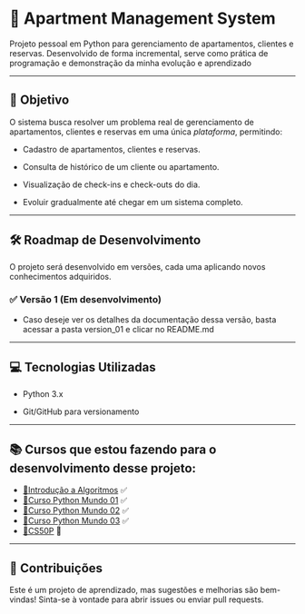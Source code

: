 #  🏢 Apartment Management System

Projeto pessoal em Python para gerenciamento de apartamentos, clientes e reservas. Desenvolvido de forma incremental, serve como prática de programação e demonstração da minha evolução e aprendizado

---
  
## 🎯 Objetivo

O sistema busca resolver um problema real de gerenciamento de apartamentos, clientes e reservas em uma única *plataforma*, permitindo:

- Cadastro de apartamentos, clientes e reservas.

- Consulta de histórico de um cliente ou apartamento.

- Visualização de check-ins e check-outs do dia.

- Evoluir gradualmente até chegar em um sistema completo.

---

## 🛠️ Roadmap de Desenvolvimento

O projeto será desenvolvido em versões, cada uma aplicando novos conhecimentos adquiridos.

### ✅ Versão 1 (Em desenvolvimento)
- Caso deseje ver os detalhes da documentação dessa versão, basta acessar a pasta version_01 e clicar no README.md

---

## 💻 Tecnologias Utilizadas

- Python 3.x

- Git/GitHub para versionamento

----

## 📚 Cursos que estou fazendo para o desenvolvimento desse projeto:

- [🎥Introdução a Algoritmos](https://www.youtube.com/watch?v=8mei6uVttho&list=PLHz_AreHm4dmSj0MHol_aoNYCSGFqvfXV&ab_channel=CursoemV%C3%ADdeo) ✅
- [🎥Curso Python Mundo 01](https://www.youtube.com/watch?v=S9uPNppGsGo&list=PLHz_AreHm4dlKP6QQCekuIPky1CiwmdI6&ab_channel=CursoemV%C3%ADdeo) ✅
- [🎥Curso Python Mundo 02](https://www.youtube.com/watch?v=nJkVHusJp6E&list=PLHz_AreHm4dk_nZHmxxf_J0WRAqy5Czye) ✅
- [🎥Curso Python Mundo 03](https://www.youtube.com/watch?v=0LB3FSfjvao&list=PLHz_AreHm4dksnH2jVTIVNviIMBVYyFnH) ✅
- [🎥CS50P](https://www.youtube.com/watch?v=fD5DqlO2dyQ&list=PLRqGANMTmslTGsfYUqvklm7ZAyv36FRAv&index=7&ab_channel=estude.org) 🔄


---
## 🤝 Contribuições

Este é um projeto de aprendizado, mas sugestões e melhorias são bem-vindas!
Sinta-se à vontade para abrir issues ou enviar pull requests.
